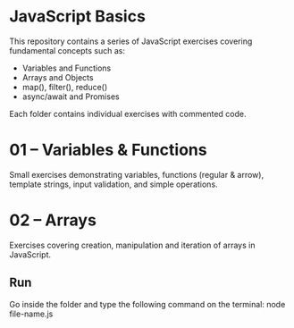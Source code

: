 # JavaScript Basics

This repository contains a series of JavaScript exercises covering fundamental concepts such as:

- Variables and Functions
- Arrays and Objects
- map(), filter(), reduce()
- async/await and Promises

Each folder contains individual exercises with commented code.

# 01 – Variables & Functions

Small exercises demonstrating variables, functions (regular & arrow), template strings,
input validation, and simple operations.

# 02 – Arrays

Exercises covering creation, manipulation and iteration of arrays in JavaScript.

## Run

Go inside the folder and type the following command on the terminal:
node file-name.js

